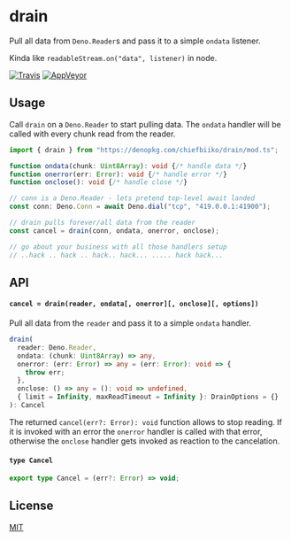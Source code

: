 # drain

Pull all data from `Deno.Reader`s and pass it to a simple `ondata` listener.

Kinda like `readableStream.on("data", listener)` in node.

[![Travis](http://img.shields.io/travis/chiefbiiko/drain.svg?style=flat)](http://travis-ci.org/chiefbiiko/drain) [![AppVeyor](https://ci.appveyor.com/api/projects/status/github/chiefbiiko/drain?branch=master&svg=true)](https://ci.appveyor.com/project/chiefbiiko/drain)

## Usage

Call `drain` on a `Deno.Reader` to start pulling data. 
The `ondata` handler will be called with every chunk read from the reader.

``` ts
import { drain } from "https://denopkg.com/chiefbiiko/drain/mod.ts";

function ondata(chunk: Uint8Array): void {/* handle data */}
function onerror(err: Error): void {/* handle error */}
function onclose(): void {/* handle close */}

// conn is a Deno.Reader - lets pretend top-level await landed
const conn: Deno.Conn = await Deno.dial("tcp", "419.0.0.1:41900");

// drain pulls forever/all data from the reader
const cancel = drain(conn, ondata, onerror, onclose);

// go about your business with all those handlers setup
// ..hack .. hack .. hack.. hack... ..... hack hack...
```

## API

#### `cancel = drain(reader, ondata[, onerror][, onclose][, options])`

Pull all data from the `reader` and pass it to a simple `ondata` handler.

``` ts
drain(
  reader: Deno.Reader,
  ondata: (chunk: Uint8Array) => any,
  onerror: (err: Error) => any = (err: Error): void => {
    throw err;
  },
  onclose: () => any = (): void => undefined,
  { limit = Infinity, maxReadTimeout = Infinity }: DrainOptions = {}
): Cancel
```

The returned `cancel(err?: Error): void` function allows to stop reading. If it is invoked with an error the `onerror` handler is called with that error, otherwise the `onclose` handler gets invoked as reaction to the cancelation.

#### `type Cancel`

``` ts
export type Cancel = (err?: Error) => void;
```

## License

[MIT](./LICENSE)